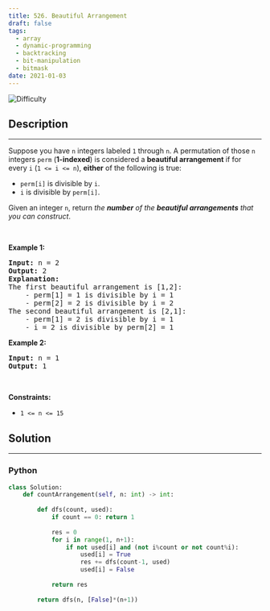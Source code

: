 ```yaml
---
title: 526. Beautiful Arrangement
draft: false
tags: 
  - array
  - dynamic-programming
  - backtracking
  - bit-manipulation
  - bitmask
date: 2021-01-03
---
```


![Difficulty](https://img.shields.io/badge/Difficulty-Medium-blue.svg)

## Description

---
<p>Suppose you have <code>n</code> integers labeled <code>1</code> through <code>n</code>. A permutation of those <code>n</code> integers <code>perm</code> (<strong>1-indexed</strong>) is considered a <strong>beautiful arrangement</strong> if for every <code>i</code> (<code>1 &lt;= i &lt;= n</code>), <strong>either</strong> of the following is true:</p>

<ul>
	<li><code>perm[i]</code> is divisible by <code>i</code>.</li>
	<li><code>i</code> is divisible by <code>perm[i]</code>.</li>
</ul>

<p>Given an integer <code>n</code>, return <em>the <strong>number</strong> of the <strong>beautiful arrangements</strong> that you can construct</em>.</p>

<p>&nbsp;</p>
<p><strong class="example">Example 1:</strong></p>

<pre>
<strong>Input:</strong> n = 2
<strong>Output:</strong> 2
<b>Explanation:</b> 
The first beautiful arrangement is [1,2]:
    - perm[1] = 1 is divisible by i = 1
    - perm[2] = 2 is divisible by i = 2
The second beautiful arrangement is [2,1]:
    - perm[1] = 2 is divisible by i = 1
    - i = 2 is divisible by perm[2] = 1
</pre>

<p><strong class="example">Example 2:</strong></p>

<pre>
<strong>Input:</strong> n = 1
<strong>Output:</strong> 1
</pre>

<p>&nbsp;</p>
<p><strong>Constraints:</strong></p>

<ul>
	<li><code>1 &lt;= n &lt;= 15</code></li>
</ul>


## Solution

---
### Python
``` py title='beautiful-arrangement'
class Solution:
    def countArrangement(self, n: int) -> int:
        
        def dfs(count, used):
            if count == 0: return 1
            
            res = 0
            for i in range(1, n+1):
                if not used[i] and (not i%count or not count%i):
                    used[i] = True
                    res += dfs(count-1, used)
                    used[i] = False
            
            return res
        
        return dfs(n, [False]*(n+1))

```

